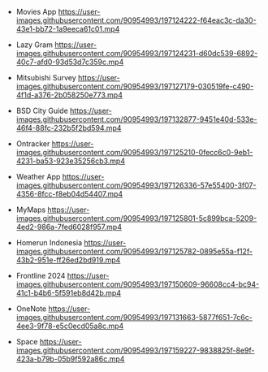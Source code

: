 - Movies App
https://user-images.githubusercontent.com/90954993/197124222-f64eac3c-da30-43e1-bb72-1a9eeca61c01.mp4


- Lazy Gram
https://user-images.githubusercontent.com/90954993/197124231-d60dc539-6892-40c7-afd0-93d53d7c359c.mp4


- Mitsubishi Survey
https://user-images.githubusercontent.com/90954993/197127179-030519fe-c490-4f1d-a376-2b058250e773.mp4

- BSD City Guide
https://user-images.githubusercontent.com/90954993/197132877-9451e40d-533e-46f4-88fc-232b5f2bd594.mp4

- Ontracker
https://user-images.githubusercontent.com/90954993/197125210-0fecc6c0-9eb1-4231-ba53-923e35256cb3.mp4

- Weather App
https://user-images.githubusercontent.com/90954993/197126336-57e55400-3f07-4356-8fcc-f8eb04d54407.mp4

- MyMaps
https://user-images.githubusercontent.com/90954993/197125801-5c899bca-5209-4ed2-986a-7fed6028f957.mp4


- Homerun Indonesia
https://user-images.githubusercontent.com/90954993/197125782-0895e55a-f12f-43b2-951e-ff26ed2bd919.mp4


- Frontline 2024
https://user-images.githubusercontent.com/90954993/197150609-96608cc4-bc94-41c1-b4b6-5f591eb8d42b.mp4


- OneNote
https://user-images.githubusercontent.com/90954993/197131663-5877f651-7c6c-4ee3-9f78-e5c0ecd05a8c.mp4

- Space
https://user-images.githubusercontent.com/90954993/197159227-9838825f-8e9f-423a-b79b-05b9f592a86c.mp4


